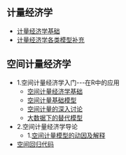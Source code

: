 ## 计量经济学

- [计量经济学基础](https://jacklv999.github.io/mytest/读书笔记/计量经济学/计量经济学笔记.html) 
- [计量经济学各类模型补充](https://jacklv999.github.io/mytest/读书笔记/计量经济学/logit模型.html)  





## 空间计量经济学

- 1.空间计量经济学入门---在R中的应用
    - [空间计量经济学基础](https://jacklv999.github.io/mytest/读书笔记/计量经济学/空间计量/空间计量经济学笔记.html) 
    - [空间计量基础模型](https://jacklv999.github.io/mytest/读书笔记/计量经济学/空间计量/空间计量模型使用.html) 
    - [空间计量的深入讨论](https://jacklv999.github.io/mytest/读书笔记/计量经济学/空间计量/空间计量经济学的深入讨论.html) 
    - [大数据下的替代模型](https://jacklv999.github.io/mytest/读书笔记/计量经济学/空间计量/大数据下的替代模型.html) 
- 2.空间计量经济学导论
    - 1.[空间计量模型的动因及解释](https://jacklv999.github.io/mytest/读书笔记/计量经济学/空间计量/空间计量模型的动因及解释.html) 
- [空间回归代码](https://jacklv999.github.io/mytest/读书笔记/计量经济学/空间计量/空间回归代码.html)  